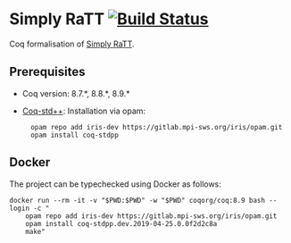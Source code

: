 # Simply RaTT [![Build Status](https://travis-ci.org/pa-ba/simply-ratt.svg?branch=master)](https://travis-ci.org/pa-ba/simply-ratt)

Coq formalisation of [Simply RaTT](https://arxiv.org/abs/1903.05879).

## Prerequisites

- Coq version: 8.7.\*, 8.8.\*, 8.9.\*

- [Coq-std++](https://gitlab.mpi-sws.org/iris/stdpp): Installation via opam:

		opam repo add iris-dev https://gitlab.mpi-sws.org/iris/opam.git
		opam install coq-stdpp

## Docker

The project can be typechecked using Docker as follows:

	docker run --rm -it -v "$PWD:$PWD" -w "$PWD" coqorg/coq:8.9 bash --login -c "
		opam repo add iris-dev https://gitlab.mpi-sws.org/iris/opam.git
		opam install coq-stdpp.dev.2019-04-25.0.0f2d2c8a
		make"
